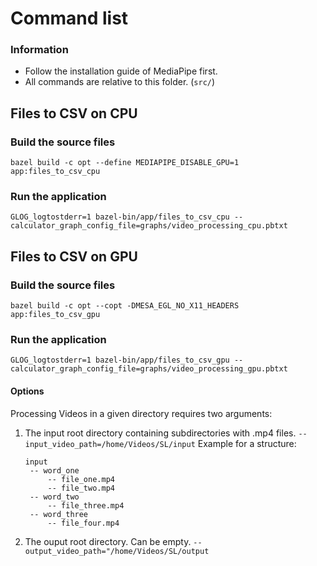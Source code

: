 # Command list
### Information
- Follow the installation guide of MediaPipe first.
- All commands are relative to this folder. (`src/`)


## Files to CSV on CPU
### Build the source files
`bazel build -c opt --define MEDIAPIPE_DISABLE_GPU=1 app:files_to_csv_cpu`
### Run the application
`GLOG_logtostderr=1 bazel-bin/app/files_to_csv_cpu --calculator_graph_config_file=graphs/video_processing_cpu.pbtxt`

## Files to CSV on GPU
### Build the source files
`bazel build -c opt --copt -DMESA_EGL_NO_X11_HEADERS app:files_to_csv_gpu`
### Run the application
`GLOG_logtostderr=1 bazel-bin/app/files_to_csv_gpu --calculator_graph_config_file=graphs/video_processing_gpu.pbtxt`
#### Options
Processing Videos in a given directory requires two arguments:
1. The input root directory containing subdirectories with .mp4 files. `--input_video_path=/home/Videos/SL/input`
   Example for a structure: 
   ```
   input
    -- word_one
        -- file_one.mp4
        -- file_two.mp4
    -- word_two
        -- file_three.mp4
    -- word_three
        -- file_four.mp4
   ```
2. The ouput root directory. Can be empty. `--output_video_path="/home/Videos/SL/output`